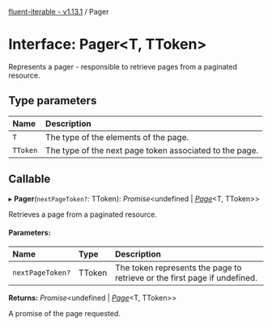 [fluent-iterable - v1.13.1](../README.md) / Pager

# Interface: Pager<T, TToken\>

Represents a pager - responsible to retrieve pages from a paginated resource.

## Type parameters

Name | Description |
:------ | :------ |
`T` | The type of the elements of the page.   |
`TToken` | The type of the next page token associated to the page.    |

## Callable

▸ **Pager**(`nextPageToken?`: TToken): *Promise*<undefined \| [*Page*](page.md)<T, TToken\>\>

Retrieves a page from a paginated resource.

#### Parameters:

Name | Type | Description |
:------ | :------ | :------ |
`nextPageToken?` | TToken | The token represents the page to retrieve or the first page if undefined.   |

**Returns:** *Promise*<undefined \| [*Page*](page.md)<T, TToken\>\>

A promise of the page requested.
